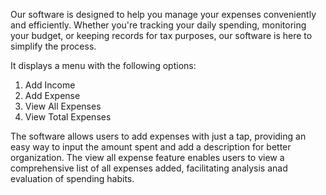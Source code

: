 Our software is designed to help you manage your expenses conveniently and efficiently.
Whether you're tracking your daily spending, monitoring your budget, or keeping records for tax purposes,
our software is here to simplify the process.

 It displays a menu with the following options:
1. Add Income
2. Add Expense
3. View All Expenses
4. View Total Expenses

The software allows users to add expenses with just a tap,
providing an easy way to input the amount spent and add a description for better organization.
The view all expense feature enables users to view a comprehensive list of all expenses added, facilitating analysis anad evaluation of spending habits.
